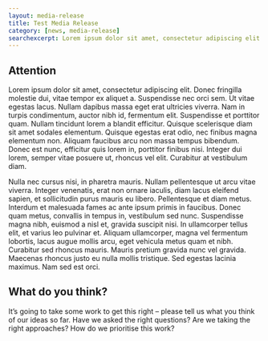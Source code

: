 ```yaml
---
layout: media-release
title: Test Media Release
category: [news, media-release]
searchexcerpt: Lorem ipsum dolor sit amet, consectetur adipiscing elit.
---
```

## Attention

Lorem ipsum dolor sit amet, consectetur adipiscing elit. Donec fringilla molestie dui, vitae tempor ex aliquet a. Suspendisse nec orci sem. Ut vitae egestas lacus. Nullam dapibus massa eget erat ultricies viverra. Nam in turpis condimentum, auctor nibh id, fermentum elit. Suspendisse et porttitor quam. Nullam tincidunt lorem a blandit efficitur. Quisque scelerisque diam sit amet sodales elementum. Quisque egestas erat odio, nec finibus magna elementum non. Aliquam faucibus arcu non massa tempus bibendum. Donec est nunc, efficitur quis lorem in, porttitor finibus nisi. Integer dui lorem, semper vitae posuere ut, rhoncus vel elit. Curabitur at vestibulum diam.

Nulla nec cursus nisi, in pharetra mauris. Nullam pellentesque ut arcu vitae viverra. Integer venenatis, erat non ornare iaculis, diam lacus eleifend sapien, et sollicitudin purus mauris eu libero. Pellentesque et diam metus. Interdum et malesuada fames ac ante ipsum primis in faucibus. Donec quam metus, convallis in tempus in, vestibulum sed nunc. Suspendisse magna nibh, euismod a nisl et, gravida suscipit nisi. In ullamcorper tellus elit, et varius leo pulvinar et. Aliquam ullamcorper, magna vel fermentum lobortis, lacus augue mollis arcu, eget vehicula metus quam et nibh. Curabitur sed rhoncus mauris. Mauris pretium gravida nunc vel gravida. Maecenas rhoncus justo eu nulla mollis tristique. Sed egestas lacinia maximus. Nam sed est orci.

## What do you think?

It’s going to take some work to get this right – please tell us what you think of our ideas so far. Have we asked the right questions? Are we taking the right approaches? How do we prioritise this work?
